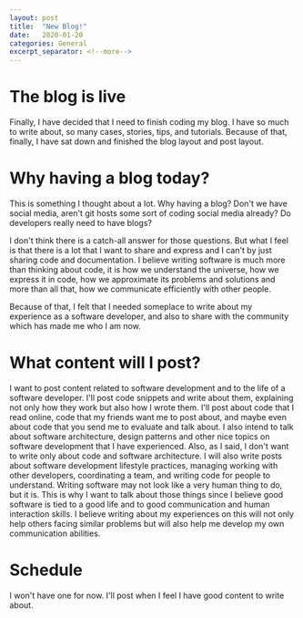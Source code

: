 ```yaml
---
layout: post
title:  "New Blog!"
date:   2020-01-20
categories: General
excerpt_separator: <!--more-->
---
```



# The blog is live

Finally, I have decided that I need to finish coding my blog. I have so much to write about, so many cases, stories, tips, and tutorials. Because of that, finally, I have sat down and finished the blog layout and post layout.
<!--more-->

# Why having a blog today?

This is something I thought about a lot. Why having a blog? Don't we have social media, aren't git hosts some sort of coding social media already? Do developers really need to have blogs?

I don't think there is a catch-all answer for those questions. But what I feel is that there is a lot that I want to share and express and I can't by just sharing code and documentation.  I believe writing software is much more than thinking about code, it is how we understand the universe, how we express it in code, how we approximate its problems and solutions and more than all that, how we communicate efficiently with other people.

Because of that, I felt that I needed someplace to write about my experience as a software developer, and also to share with the community which has made me who I am now.

# What content will I post?

I want to post content related to software development and to the life of a software developer. 
I'll post code snippets and write about them, explaining not only how they work but also how I wrote them. I'll post about code that I read online, code that my friends want me to post about, and maybe even about code that you send me to evaluate and talk about. I also intend to talk about software architecture, design patterns and other nice topics on software development that I have experienced.
Also, as I said, I don't want to write only about code and software architecture. I will also write posts about software development lifestyle practices, managing working with other developers, coordinating a team, and writing code for people to understand. Writing software may not look like a very human thing to do, but it is. This is why I want to talk about those things since I believe good software is tied to a good life and to good communication and human interaction skills. I believe writing about my experiences on this will not only help others facing similar problems but will also help me develop my own communication abilities.

# Schedule

I won't have one for now. I'll post when I feel I have good content to write about.


